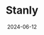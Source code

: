 ---  
layout: startup_page  
title: "Stanly"  
id: "stanlyapp.com"  
permalink: "/stanlystanlyapp.com06122024/"  
website: "https://www.stanlyapp.com/"  
funding_round: "Pre-Series A"  
funding_amount: "$8M"  
investors: "Adrian Cheng's C Capital, AppWorks, Goodwater, Palm Drive Capital"  
about: "Stanly is a platform connecting fans of various fandoms, offering fan-to-fan and artist-to-fan communication and commerce. It provides exclusive content, gaming, chat, rewards, and shopping within fan clubs, fostering a unique online community for shared passions. The platform aims to revolutionize fan engagement and create a safe, rewarding online space for fandom."  
markets: "Social Media, Fan Engagement, E-commerce, Technology, Information and Internet"  
hq: "Los Angeles, California, United States"  
founded_year: "2022"  
linkedin: "https://www.linkedin.com/company/stanlyapp"  
twitter: "https://twitter.com/Stanlyapp"  
instagram: ""  
facebook: "https://www.facebook.com/Stanly-61556211122839"  
crunchbase: ""  
pitchbook: "https://pitchbook.com/profiles/company/601807-15"  

date_display: "12-Jun-2024"  
date: "2024-06-12"

# SEO Optimization  
meta_title: "Stanly - Pre-Series A Funding ($8M)"  
meta_description: "Stanly, Stanly is a platform connecting fans of various fandoms, offering fan-to-fan and artist-to-fan communication and commerce. It provides exclusive conte..."  
meta_keywords: "Stanly, Social Media, Fan Engagement, E-commerce, Technology, Information and Internet, Pre-Series A funding"  
canonical_url: "https://startup.projectstartups.com/stanlystanlyapp.com06122024/"  
---